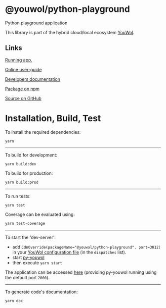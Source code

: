 # @youwol/python-playground

Python playground application

This library is part of the hybrid cloud/local ecosystem
[YouWol](https://platform.youwol.com/applications/@youwol/platform/latest).

## Links

[Running app.](https://platform.youwol.com/applications/@youwol/python-playground/latest)

[Online user-guide](https://l.youwol.com/doc/@youwol/python-playground)

[Developers documentation](https://platform.youwol.com/applications/@youwol/cdn-explorer/latest?package=@youwol/python-playground)

[Package on npm](https://www.npmjs.com/package/@youwol/python-playground)

[Source on GitHub](https://github.com/youwol/python-playground)

# Installation, Build, Test

To install the required dependencies:

```shell
yarn
```

---

To build for development:

```shell
yarn build:dev
```

To build for production:

```shell
yarn build:prod
```

---

To run tests:

```shell
yarn test
```

Coverage can be evaluated using:

```shell
yarn test-coverage
```

---

To start the 'dev-server':

-   add `CdnOverride(packageName="@youwol/python-playground", port=3012)` in your
    [YouWol configuration file](https://l.youwol.com/doc/py-youwol/configuration)
    (in the `dispatches` list).
-   start [py-youwol](https://l.youwol.com/doc/py-youwol)
-   then execute `yarn start`

The application can be accessed [here](http://localhost:2000/applications/@youwol/python-playground/latest) (providing py-youwol
running using the default port `2000`).

---

To generate code's documentation:

```shell
yarn doc
```
